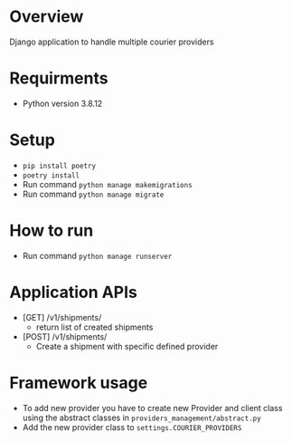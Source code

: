<h1>Overview</h1>
Django application to handle multiple courier providers

<h1>Requirments</h1>

- Python version 3.8.12

<h1>Setup</h1>

- ``pip install poetry`` 
- ``poetry install`` 
- Run command `python manage makemigrations`
- Run command `python manage migrate`


<h1>How to run</h1>

- Run command `python manage runserver`

  
<h1>Application APIs</h1>

- [GET] /v1/shipments/
    - return list of created shipments
- [POST]  /v1/shipments/
    - Create a shipment with specific defined provider
    
    
<h1>Framework usage</h1>

- To add new provider you have to create new Provider and client class using the abstract classes in ``providers_management/abstract.py``
- Add the new provider class to ```settings.COURIER_PROVIDERS```


